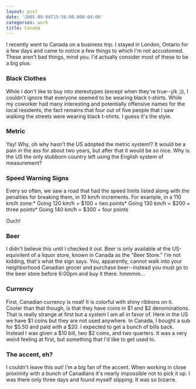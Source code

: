 ```yaml
---
layout: post
date: '2005-09-04T15:56:00.000-04:00'
categories: work
title: Canada
---
```


I recently went to Canada on a business trip. I stayed in London, Ontario for a few days and came to notice a few things to which I'm not accustomed. These aren't bad things, mind you. I'd actually consider most of these to be a big plus.

### Black Clothes

While I don't like to buy into stereotypes (except when they're true--j/k ;)), I couldn't ignore that everyone seemed to be wearing black t-shirts. While my coworker had many interesting and potentially offensive names for the local residents, the fact remains that four out of five people that I saw walking the streets were wearing black t-shirts. I guess it's the style.

### Metric

Yay! Why, oh why hasn't the US adopted the metric system!? It would be a pain in the ass for about two years, but after that it would be so nice. Why is the US the only stubborn country left using the English system of measurement?

### Speed Warning Signs

Every so often, we saw a road that had the speed limits listed along with the penalties for breaking them, in 10 km/h increments. For example, in a 110 km/h zone:* Going 120 km/h = $100 + two points* Going 130 km/h = $200 + three points* Going 140 km/h = $300 + four points

Ouch!

### Beer

I didn't believe this until I checked it out. Beer is only available at the US-equivilent of a liquor store, known in Canada as the "Beer Store." I'm not kidding, that's what the sign says. You, apparently, cannot walk into your neighborhood Canadian grocer and purchase beer--instead you must go to the beer store before 6:00pm and buy it there. hmmmm...

### Currency

First, Canadian currency is neat! It is colorful with shiny ribbons on it. Cooler than that though, is that they have coins in $1 and $2 denominations. That is really strange at first but a system I am all in favor of. Here in the US we have $1 coins but they are not used anywhere. In Canada, I bought a sub for $5.50 and paid with a $20. I expected to get a bunch of bills back. Instead I was given a $10 bill, two $2 coins, and two quarters. It was a very weird feeling at first, but something that I'd like to get used to.

### The accent, eh?

I couldn't leave this out! I'm a big fan of the accent. When working in close proximity with a bunch of Canadians it's nearly impossible not to pick it up. I was there only three days and found myself slipping. It was so bizarre.
